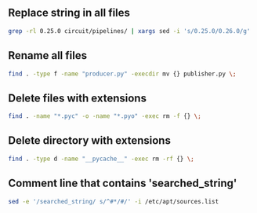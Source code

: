 ## Replace string in all files

```bash
grep -rl 0.25.0 circuit/pipelines/ | xargs sed -i 's/0.25.0/0.26.0/g'
```

## Rename all files

```bash
find . -type f -name "producer.py" -execdir mv {} publisher.py \;
```

## Delete files with extensions

```bash
find . -name "*.pyc" -o -name "*.pyo" -exec rm -f {} \;
```

## Delete directory with extensions

```bash
find . -type d -name "__pycache__" -exec rm -rf {} \;
```

## Comment line that contains 'searched_string'

```bash
sed -e '/searched_string/ s/^#*/#/' -i /etc/apt/sources.list
```

